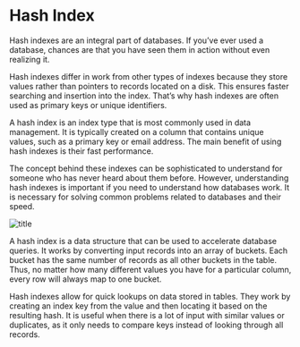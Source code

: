# Hash Index


Hash indexes are an integral part of databases. If you’ve ever used a database, chances are that you have seen them in action without even realizing it.

Hash indexes differ in work from other types of indexes because they store values rather than pointers to records located on a disk. This ensures faster searching and insertion into the index. That’s why hash indexes are often used as primary keys or unique identifiers.

A hash index is an index type that is most commonly used in data management. It is typically created on a column that contains unique values, such as a primary key or email address. The main benefit of using hash indexes is their fast performance.

The concept behind these indexes can be sophisticated to understand for someone who has never heard about them before. However, understanding hash indexes is important if you need to understand how databases work. It is necessary for solving common problems related to databases and their speed.


![title](Images/image-126.png)

A hash index is a data structure that can be used to accelerate database queries. It works by converting input records into an array of buckets. Each bucket has the same number of records as all other buckets in the table. Thus, no matter how many different values you have for a particular column, every row will always map to one bucket.

Hash indexes allow for quick lookups on data stored in tables. They work by creating an index key from the value and then locating it based on the resulting hash. It is useful when there is a lot of input with similar values or duplicates, as it only needs to compare keys instead of looking through all records.